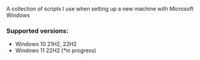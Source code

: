 A collection of scripts I use when setting up a new machine with Microsoft Windows

### Supported versions:
- Windows 10 21H2, 22H2
- Windows 11 22H2 (\*in progress)
